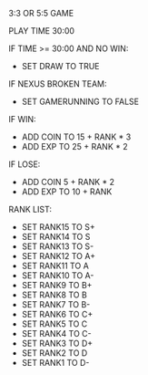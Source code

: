 3:3 OR 5:5 GAME

PLAY TIME 30:00

IF TIME >= 30:00 AND NO WIN:
- SET DRAW TO TRUE

IF NEXUS BROKEN TEAM:
- SET GAMERUNNING TO FALSE
 
IF WIN:
- ADD COIN TO 15 + RANK * 3
- ADD EXP TO 25 + RANK * 2
 
IF LOSE:
- ADD COIN 5 + RANK * 2
- ADD EXP TO 10 + RANK
 
 RANK LIST:
 - SET RANK15 TO S+
 - SET RANK14 TO S
 - SET RANK13 TO S-
 - SET RANK12 TO A+
 - SET RANK11 TO A
 - SET RANK10 TO A-
 - SET RANK9 TO B+
 - SET RANK8 TO B
 - SET RANK7 TO B-
 - SET RANK6 TO C+
 - SET RANK5 TO C
 - SET RANK4 TO C-
 - SET RANK3 TO D+
 - SET RANK2 TO D
 - SET RANK1 TO D-
